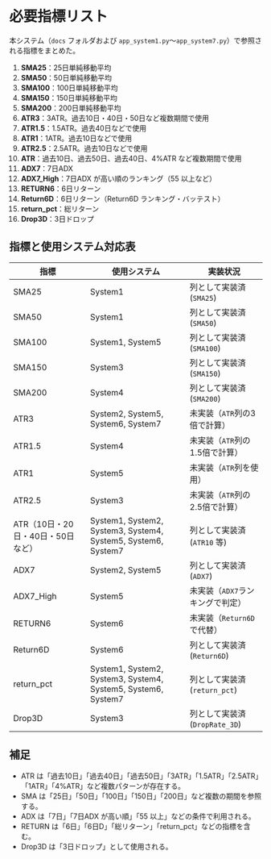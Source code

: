 # 必要指標リスト

本システム（`docs` フォルダおよび `app_system1.py`〜`app_system7.py`）で参照される指標をまとめた。

1. **SMA25**：25日単純移動平均
2. **SMA50**：50日単純移動平均
3. **SMA100**：100日単純移動平均
4. **SMA150**：150日単純移動平均
5. **SMA200**：200日単純移動平均
6. **ATR3**：3ATR。過去10日・40日・50日など複数期間で使用
7. **ATR1.5**：1.5ATR。過去40日などで使用
8. **ATR1**：1ATR。過去10日などで使用
9. **ATR2.5**：2.5ATR。過去10日などで使用
10. **ATR**：過去10日、過去50日、過去40日、4%ATR など複数期間で使用
11. **ADX7**：7日ADX
12. **ADX7_High**：7日ADX が高い順のランキング（55 以上など）
13. **RETURN6**：6日リターン
14. **Return6D**：6日リターン（Return6D ランキング・バッテスト）
15. **return_pct**：総リターン
16. **Drop3D**：3日ドロップ

## 指標と使用システム対応表

| 指標 | 使用システム | 実装状況 |
| --- | --- | --- |
| SMA25 | System1 | 列として実装済 (`SMA25`) |
| SMA50 | System1 | 列として実装済 (`SMA50`) |
| SMA100 | System1, System5 | 列として実装済 (`SMA100`) |
| SMA150 | System3 | 列として実装済 (`SMA150`) |
| SMA200 | System4 | 列として実装済 (`SMA200`) |
| ATR3 | System2, System5, System6, System7 | 未実装（`ATR`列の3倍で計算） |
| ATR1.5 | System4 | 未実装（`ATR`列の1.5倍で計算） |
| ATR1 | System5 | 未実装（`ATR`列を使用） |
| ATR2.5 | System3 | 未実装（`ATR`列の2.5倍で計算） |
| ATR（10日・20日・40日・50日など） | System1, System2, System3, System4, System5, System6, System7 | 列として実装済 (`ATR10` 等) |
| ADX7 | System2, System5 | 列として実装済 (`ADX7`) |
| ADX7_High | System5 | 未実装（`ADX7`ランキングで判定） |
| RETURN6 | System6 | 未実装（`Return6D`で代替） |
| Return6D | System6 | 列として実装済 (`Return6D`) |
| return_pct | System1, System2, System3, System4, System5, System6, System7 | 列として実装済 (`return_pct`) |
| Drop3D | System3 | 列として実装済 (`DropRate_3D`) |

## 補足

- ATR は「過去10日」「過去40日」「過去50日」「3ATR」「1.5ATR」「2.5ATR」「1ATR」「4%ATR」など複数パターンが存在する。
- SMA は「25日」「50日」「100日」「150日」「200日」など複数の期間を参照する。
- ADX は「7日」「7日ADX が高い順」「55 以上」などの条件で利用される。
- RETURN は「6日」「6日D」「総リターン」「return_pct」などの指標を含む。
- Drop3D は「3日ドロップ」として使用される。
